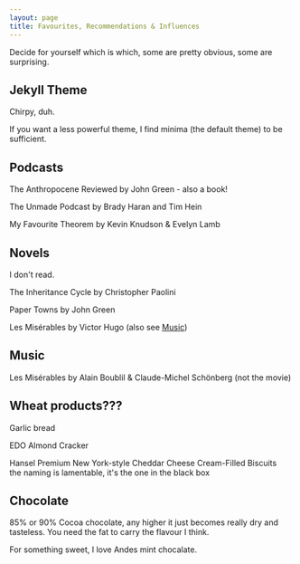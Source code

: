 ```yaml
---
layout: page
title: Favourites, Recommendations & Influences
---
```


Decide for yourself which is which, some are pretty obvious, some are surprising. 

## Jekyll Theme
Chirpy, duh.

If you want a less powerful theme, I find minima (the default theme) to be sufficient.

## Podcasts

The Anthropocene Reviewed by John Green - also a book!

The Unmade Podcast by Brady Haran and Tim Hein

My Favourite Theorem by Kevin Knudson & Evelyn Lamb

## Novels

I don't read.

The Inheritance Cycle by Christopher Paolini

Paper Towns by John Green

Les Misérables by Victor Hugo (also see [Music](#music))

## Music

Les Misérables by Alain Boublil & Claude-Michel Schönberg (not the movie)

## Wheat products???

Garlic bread

EDO Almond Cracker

Hansel Premium New York-style Cheddar Cheese Cream-Filled Biscuits \
the naming is lamentable, it's the one in the black box

## Chocolate

85% or 90% Cocoa chocolate, any higher it just becomes really dry and tasteless. You need the fat to carry the flavour I think.

For something sweet, I love Andes mint chocalate.